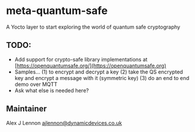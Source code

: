 # meta-quantum-safe

A Yocto layer to start exploring the world of quantum safe cryptography
## TODO:

- Add support for crypto-safe library implementations at [https://openquantumsafe.org/](https://openquantumsafe.org)
- Samples…
(1) to encrypt and decrypt a key
(2) take the QS encrypted key and encrypt a message with it (symmetric key)
(3) do an end to end demo over MQTT
- Ask what else is needed here?

## Maintainer

Alex J Lennon <ajlennon@dynamicdevices.co.uk>
